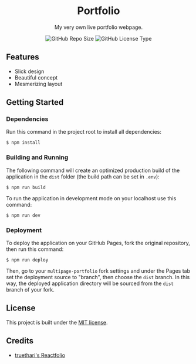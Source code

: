<!-- <div align=center>
	<img src="./.github/images/" alt="" width="px">
</div> -->

<h1 align=center>
	Portfolio
</h1>

<p align=center>
	My very own live portfolio webpage.
</p>

<div align=center>
	<img src="https://img.shields.io/github/repo-size/grigorijtomczuk/multipage-portfolio" alt="GitHub Repo Size">
	<img src="https://img.shields.io/github/license/grigorijtomczuk/multipage-portfolio" alt="GitHub License Type">
</div>

## Features

<!-- <img src="./.github/images/" alt="" width="px"> -->

- Slick design
- Beautiful concept
- Mesmerizing layout

## Getting Started

### Dependencies

Run this command in the project root to install all dependencies:

```
$ npm install
```

### Building and Running

The following command will create an optimized production build of the application in the `dist` folder (the build path can be set in `.env`):

```
$ npm run build
```

To run the application in development mode on your localhost use this command:

```
$ npm run dev
```

### Deployment

To deploy the application on your GitHub Pages, fork the original repository, then run this command:

```
$ npm run deploy
```

Then, go to your `multipage-portfolio` fork settings and under the Pages tab set the deployment source to "branch", then choose the `dist` branch. In this way, the deployed application directory will be sourced from the `dist` branch of your fork.

## License

This project is built under the [MIT license](./LICENSE).

## Credits

- [truethari's Reactfolio](https://github.com/truethari/reactfolio)
